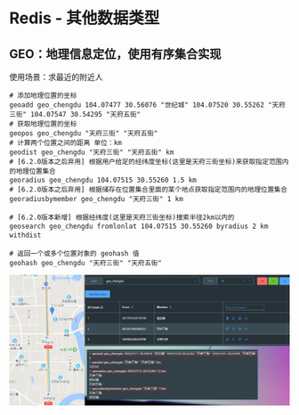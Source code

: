# Redis - 其他数据类型

## GEO：地理信息定位，使用有序集合实现

使用场景：求最近的附近人

```shell
# 添加地理位置的坐标
geoadd geo_chengdu 104.07477 30.56076 "世纪城" 104.07520 30.55262 "天府三街" 104.07547 30.54295 "天府五街"
# 获取地理位置的坐标
geopos geo_chengdu "天府三街" "天府五街"
# 计算两个位置之间的距离 单位：km
geodist geo_chengdu "天府三街" "天府五街" km
# [6.2.0版本之后弃用] 根据用户给定的经纬度坐标(这里是天府三街坐标)来获取指定范围内的地理位置集合
georadius geo_chengdu 104.07515 30.55260 1.5 km
# [6.2.0版本之后弃用] 根据储存在位置集合里面的某个地点获取指定范围内的地理位置集合
georadiusbymember geo_chengdu "天府三街" 1 km

# [6.2.0版本新增] 根据经纬度(这里是天府三街坐标)搜索半径2km以内的
geosearch geo_chengdu fromlonlat 104.07515 30.55260 byradius 2 km withdist

# 返回一个或多个位置对象的 geohash 值
geohash geo_chengdu "天府三街" "天府五街"
```

![redis-geo.png](../01-基本数据类型/images/redis-geo.png)